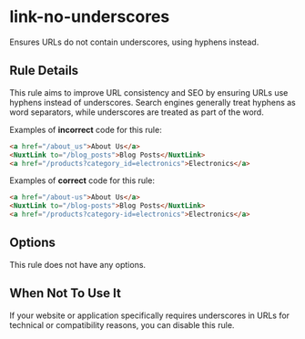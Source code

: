 # link-no-underscores

Ensures URLs do not contain underscores, using hyphens instead.

## Rule Details

This rule aims to improve URL consistency and SEO by ensuring URLs use hyphens instead of underscores. Search engines generally treat hyphens as word separators, while underscores are treated as part of the word.

Examples of **incorrect** code for this rule:

```html
<a href="/about_us">About Us</a>
<NuxtLink to="/blog_posts">Blog Posts</NuxtLink>
<a href="/products?category_id=electronics">Electronics</a>
```

Examples of **correct** code for this rule:

```html
<a href="/about-us">About Us</a>
<NuxtLink to="/blog-posts">Blog Posts</NuxtLink>
<a href="/products?category-id=electronics">Electronics</a>
```

## Options

This rule does not have any options.

## When Not To Use It

If your website or application specifically requires underscores in URLs for technical or compatibility reasons, you can disable this rule.
